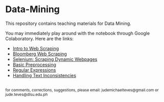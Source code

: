 # Data-Mining

This repository contains teaching materials for Data Mining.

You may immediately play around with the notebook through Google Colaboratory. Here are the links:
- <a href="https://colab.research.google.com/github/Cyntwikip/Data-Mining/blob/main/scraping/books_to_scrape.ipynb">Intro to Web Scraping</a>
- <a href="https://colab.research.google.com/github/Cyntwikip/Data-Mining/blob/main/scraping/bloomberg_web_scraping.ipynb">Bloomberg Web Scraping</a>
- <a href="https://colab.research.google.com/github/Cyntwikip/Data-Mining/blob/main/scraping/selenium.ipynb">Selenium: Scraping Dynamic Webpages</a>
- <a href="https://colab.research.google.com/github/Cyntwikip/Data-Mining/blob/main/preprocessing/basic-preprocessing.ipynb">Basic Preprocessing</a>
- <a href="https://colab.research.google.com/github/Cyntwikip/Data-Mining/blob/main/preprocessing/regex.ipynb">Regular Expressions</a>
- <a href="https://colab.research.google.com/github/Cyntwikip/Data-Mining/blob/main/preprocessing/handling-text-inconsistencies.ipynb">Handling Text Inconsistencies</a>

<br>
<sup>for comments, corrections, suggestions, please email: <href>judemichaelteves@gmail.com</href> or <href>jude.teves@dlsu.edu.ph</href></sup>